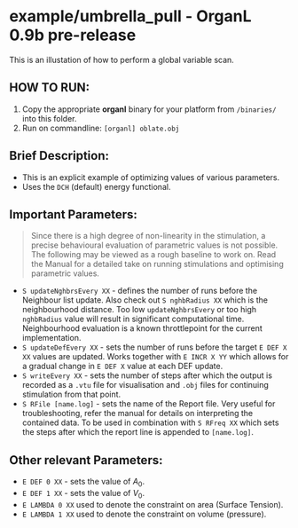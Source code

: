 # example/umbrella_pull - OrganL 0.9b pre-release

This is an illustation of how to perform a global variable scan. 


## HOW TO RUN:

1. Copy the appropriate **organl** binary for your platform from `/binaries/` into this folder.
2. Run on commandline: `[organl] oblate.obj`


## Brief Description:

- This is an explicit example of optimizing values of various parameters.
- Uses the `DCH` (default) energy functional.


## Important Parameters:
> Since there is a high degree of non-linearity in the stimulation, a precise behavioural evaluation of parametric values is not possible. The following may be viewed as a rough baseline to work on. Read the Manual for a detailed take on running stimulations and optimising parametric values.

- `S updateNghbrsEvery XX` - defines the number of runs before the Neighbour list update. Also check out `S nghbRadius XX` which is the neighbourhood distance. Too low `updateNghbrsEvery` or too high `nghbRadius` value will result in significant computational time. Neighbourhood evaluation is a known throttlepoint for the current implementation.
- `S updateDefEvery XX` - sets the number of runs before the target `E DEF X XX` values are updated. Works together with `E INCR X YY` which allows for a gradual change in `E DEF X` value at each DEF update.
- `S writeEvery XX` - sets the number of steps after which the output is recorded as a `.vtu` file for visualisation and `.obj` files for continuing stimulation from that point.
- `S RFile [name.log]` - sets the name of the Report file. Very useful for troubleshooting, refer the manual for details on interpreting the contained data. To be used in combination with `S RFreq XX` which sets the steps after which the report line is appended to `[name.log]`.

## Other relevant Parameters:
- `E DEF 0 XX` - sets the value of $A_0$.
- `E DEF 1 XX` - sets the value of $V_0$.
- `E LAMBDA 0 XX` used to denote the constraint on area (Surface Tension).
- `E LAMBDA 1 XX` used to denote the constraint on volume (pressure).